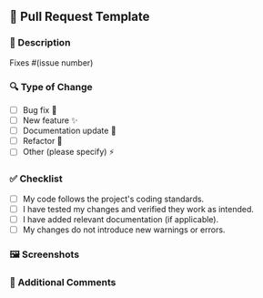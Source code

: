 ## 📝 Pull Request Template

### 📌 Description
<!-- Please include a summary of the changes and the related issue. -->

Fixes #(issue number)

### 🔍 Type of Change
- [ ] Bug fix 🐛
- [ ] New feature ✨
- [ ] Documentation update 📖
- [ ] Refactor 🔄
- [ ] Other (please specify) ⚡

### ✅ Checklist
- [ ] My code follows the project's coding standards.
- [ ] I have tested my changes and verified they work as intended.
- [ ] I have added relevant documentation (if applicable).
- [ ] My changes do not introduce new warnings or errors.

### 🖼️ Screenshots
<!-- Add screenshots to show the visual changes made in the PR. -->

### 💬 Additional Comments
<!-- Any additional information or context related to the PR. -->
